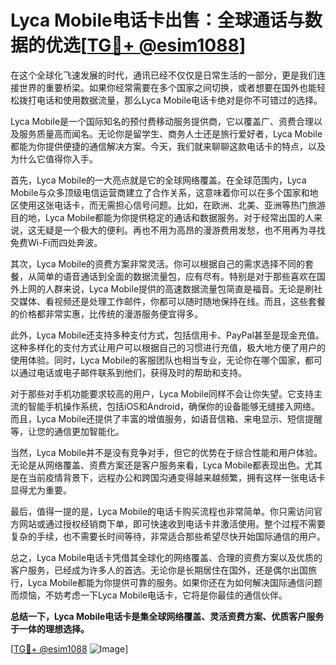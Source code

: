 # Lyca Mobile电话卡出售：全球通话与数据的优选[[TG💪+ @esim1088](https://t.me/s/esim1088)]

在这个全球化飞速发展的时代，通讯已经不仅仅是日常生活的一部分，更是我们连接世界的重要桥梁。如果你经常需要在多个国家之间切换，或者想要在国外也能轻松拨打电话和使用数据流量，那么Lyca Mobile电话卡绝对是你不可错过的选择。

Lyca Mobile是一个国际知名的预付费移动服务提供商，它以覆盖广、资费合理以及服务质量高而闻名。无论你是留学生、商务人士还是旅行爱好者，Lyca Mobile都能为你提供便捷的通信解决方案。今天，我们就来聊聊这款电话卡的特点，以及为什么它值得你入手。

首先，Lyca Mobile的一大亮点就是它的全球网络覆盖。在全球范围内，Lyca Mobile与众多顶级电信运营商建立了合作关系，这意味着你可以在多个国家和地区使用这张电话卡，而无需担心信号问题。比如，在欧洲、北美、亚洲等热门旅游目的地，Lyca Mobile都能为你提供稳定的通话和数据服务。对于经常出国的人来说，这无疑是一个极大的便利。再也不用为高昂的漫游费用发愁，也不用再为寻找免费Wi-Fi而四处奔波。

其次，Lyca Mobile的资费方案非常灵活。你可以根据自己的需求选择不同的套餐，从简单的语音通话到全面的数据流量包，应有尽有。特别是对于那些喜欢在国外上网的人群来说，Lyca Mobile提供的高速数据流量包简直是福音。无论是刷社交媒体、看视频还是处理工作邮件，你都可以随时随地保持在线。而且，这些套餐的价格都非常实惠，比传统的漫游服务便宜得多。

此外，Lyca Mobile还支持多种支付方式，包括信用卡、PayPal甚至是现金充值。这种多样化的支付方式让用户可以根据自己的习惯进行充值，极大地方便了用户的使用体验。同时，Lyca Mobile的客服团队也相当专业，无论你在哪个国家，都可以通过电话或电子邮件联系到他们，获得及时的帮助和支持。

对于那些对手机功能要求较高的用户，Lyca Mobile同样不会让你失望。它支持主流的智能手机操作系统，包括iOS和Android，确保你的设备能够无缝接入网络。而且，Lyca Mobile还提供了丰富的增值服务，如语音信箱、来电显示、短信提醒等，让您的通信更加智能化。

当然，Lyca Mobile并不是没有竞争对手，但它的优势在于综合性能和用户体验。无论是从网络覆盖、资费方案还是客户服务来看，Lyca Mobile都表现出色。尤其是在当前疫情背景下，远程办公和跨国沟通变得越来越频繁，拥有这样一张电话卡显得尤为重要。

最后，值得一提的是，Lyca Mobile的电话卡购买流程也非常简单。你只需访问官方网站或通过授权经销商下单，即可快速收到电话卡并激活使用。整个过程不需要复杂的手续，也不需要长时间等待，非常适合那些希望尽快开始国际通信的用户。

总之，Lyca Mobile电话卡凭借其全球化的网络覆盖、合理的资费方案以及优质的客户服务，已经成为许多人的首选。无论你是长期居住在国外，还是偶尔出国旅行，Lyca Mobile都能为你提供可靠的服务。如果你还在为如何解决国际通信问题而烦恼，不妨考虑一下Lyca Mobile电话卡，它将是你最佳的通信伙伴。

**总结一下，Lyca Mobile电话卡是集全球网络覆盖、灵活资费方案、优质客户服务于一体的理想选择。**

[[TG💪+ @esim1088](https://t.me/s/esim1088) ![Image](https://i.postimg.cc/4NQfJmqS/Snipaste-2025-05-13-00-14-12.png)]